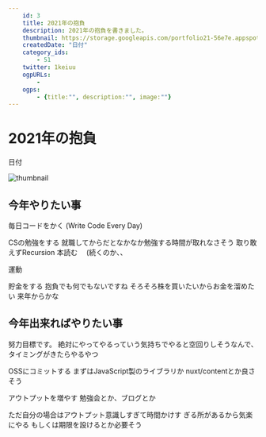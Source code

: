 ```yaml
---
    id: 3
    title: 2021年の抱負
    description: 2021年の抱負を書きました。
    thumbnail: https://storage.googleapis.com/portfolio21-56e7e.appspot.com/ogp/files/article-3.png?authuser=1
    createdDate: "日付"
    category_ids: 
        - 51
    twitter: 1keiuu
    ogpURLs: 
        - 
    ogps: 
        - {title:"", description:"", image:""}
---
```

# 2021年の抱負

<div class="info">
    <div class="info__inner">
        <categorychips :chips="categories"></categorychips>
        <div class="created-date">
            <Icon iconName="calendar"></Icon>
            <p>日付</p>
        </div>
    </div>
    <div class="reading-time --sp">
        <Icon  iconName="clock"></Icon>
        <p id="readingTimeSp"></p>
    </div>
</div>
<img src="https://storage.googleapis.com/portfolio21-56e7e.appspot.com/ogp/files/article-3.png?authuser=1" class="thumbnail" alt="thumbnail" >

## 今年やりたい事
毎日コードをかく (Write Code Every Day)

CSの勉強をする
就職してからだとなかなか勉強する時間が取れなさそう
取り敢えずRecursion
本読む
　(続くのか、、

運動

貯金をする
抱負でも何でもないですね
そろそろ株を買いたいからお金を溜めたい
来年からかな

## 今年出来ればやりたい事

努力目標です。
絶対にやってやるっていう気持ちでやると空回りしそうなんで、タイミングがきたらやるやつ

OSSにコミットする
まずはJavaScript製のライブラリか
nuxt/contentとか良さそう

アウトプットを増やす
勉強会とか、ブログとか

ただ自分の場合はアウトプット意識しすぎて時間かけす
ぎる所があるから気楽にやる
もしくは期限を設けるとか必要そう
